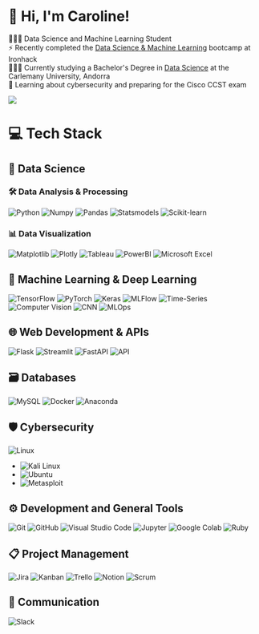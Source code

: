 <!-- Level 3: Add custom code -->

# 👋 Hi, I'm Caroline!
👩🏻‍💻 Data Science and Machine Learning Student<br/>
⚡ Recently completed the [Data Science & Machine Learning](https://ironhack.com/pt/data-science-machine-learning/remoto) bootcamp at Ironhack<br/>
👩🏻‍🎓 Currently studying a Bachelor's Degree in [Data Science](https://www.universitatcarlemany.com/programas/bachelors/bachelor-online-data-science/) at the Carlemany University, Andorra<br/>
💭 Learning about cybersecurity and preparing for the Cisco CCST exam<br/>

<!-- GitHub stats from https://github.com/anuraghazra/github-readme-stats -->
![](https://github-readme-stats.vercel.app/api?username=cbertopt&show_icons=true&theme=tokyonight&hide_border=false&include_all_commits=true&count_private=true)<br/>

# 💻 Tech Stack
<!-- Badges from https://github.com/Ileriayo/markdown-badges -->
## 🌟 **Data Science**

### 🛠️ **Data Analysis & Processing**
![Python](https://img.shields.io/badge/-Python-3776AB?logo=python&logoColor=white) ![Numpy](https://img.shields.io/badge/-Numpy-013243?logo=numpy&logoColor=white) ![Pandas](https://img.shields.io/badge/-Pandas-150458?logo=pandas&logoColor=white) ![Statsmodels](https://img.shields.io/badge/-Statsmodels-CC0000) ![Scikit-learn](https://img.shields.io/badge/-Scikit--learn-F7931E?logo=scikit-learn&logoColor=white) 

### 📊 **Data Visualization**
![Matplotlib](https://img.shields.io/badge/-Matplotlib-004C97) ![Plotly](https://img.shields.io/badge/-Plotly-3F4F75) ![Tableau](https://img.shields.io/badge/-Tableau-E97627?logo=tableau&logoColor=white) ![PowerBI](https://img.shields.io/badge/-PowerBI-F2C811?logo=powerbi&logoColor=black) ![Microsoft Excel](https://img.shields.io/badge/-Microsoft%20Excel-217346?logo=microsoft-excel&logoColor=white)

## 🤖 **Machine Learning & Deep Learning**
![TensorFlow](https://img.shields.io/badge/-TensorFlow-FF6F00?logo=tensorflow&logoColor=white) ![PyTorch](https://img.shields.io/badge/-PyTorch-EE4C2C?logo=pytorch&logoColor=white) ![Keras](https://img.shields.io/badge/-Keras-D00000?logo=keras&logoColor=white) ![MLFlow](https://img.shields.io/badge/-MLFlow-0194E2) ![Time-Series](https://img.shields.io/badge/-Time--Series-FFCC00) ![Computer Vision](https://img.shields.io/badge/-Computer%20Vision-990099) ![CNN](https://img.shields.io/badge/-CNN-FF5722) ![MLOps](https://img.shields.io/badge/-MLOps-00C853)

## 🌐 **Web Development & APIs**
![Flask](https://img.shields.io/badge/-Flask-000000?logo=flask&logoColor=white) ![Streamlit](https://img.shields.io/badge/-Streamlit-FF4B4B?logo=streamlit&logoColor=white) ![FastAPI](https://img.shields.io/badge/-FastAPI-009688?logo=fastapi&logoColor=white) ![API](https://img.shields.io/badge/-API-FF4081)

## 🗃️ **Databases**
![MySQL](https://img.shields.io/badge/-MySQL-4479A1?logo=mysql&logoColor=white) ![Docker](https://img.shields.io/badge/-Docker-2496ED?logo=docker&logoColor=white) ![Anaconda](https://img.shields.io/badge/-Anaconda-44A833?logo=anaconda&logoColor=white)

## 🛡️ **Cybersecurity**
![Linux](https://img.shields.io/badge/-Linux-FCC624?logo=linux&logoColor=black)
- ![Kali Linux](https://img.shields.io/badge/-Kali%20Linux-557C94?logo=kalilinux&logoColor=white)
- ![Ubuntu](https://img.shields.io/badge/-Ubuntu-E95420?logo=ubuntu&logoColor=white)
- ![Metasploit](https://img.shields.io/badge/-Metasploit-000000)

## ⚙️ **Development and General Tools**
![Git](https://img.shields.io/badge/-Git-F05032?logo=git&logoColor=white) ![GitHub](https://img.shields.io/badge/-GitHub-181717?logo=github&logoColor=white) ![Visual Studio Code](https://img.shields.io/badge/-VS%20Code-0078D4?logo=visual-studio-code&logoColor=white) ![Jupyter](https://img.shields.io/badge/-Jupyter-F37626?logo=jupyter&logoColor=white) ![Google Colab](https://img.shields.io/badge/-Google%20Colab-F9AB00?logo=googlecolab&logoColor=black) ![Ruby](https://img.shields.io/badge/-Ruby-CC342D?logo=ruby&logoColor=white)

## 📋 **Project Management**
![Jira](https://img.shields.io/badge/-Jira-0052CC?logo=jira&logoColor=white) ![Kanban](https://img.shields.io/badge/-Kanban-00A859) ![Trello](https://img.shields.io/badge/-Trello-0079BF?logo=trello&logoColor=white) ![Notion](https://img.shields.io/badge/-Notion-000000?logo=notion&logoColor=white) ![Scrum](https://img.shields.io/badge/-Scrum-FFCC00)

## 💬 **Communication**
![Slack](https://img.shields.io/badge/-Slack-4A154B?logo=slack&logoColor=white)
<!-- Proudly created with GPRM ( https://gprm.itsvg.in ) -->
